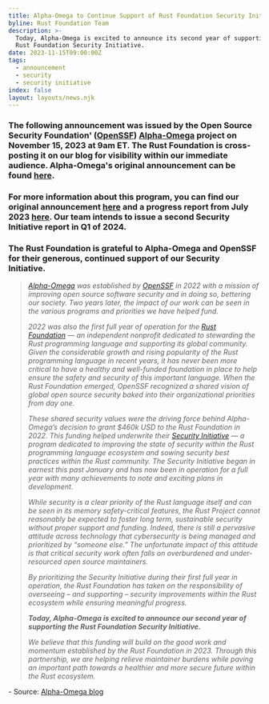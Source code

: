 ```yaml
---
title: Alpha-Omega to Continue Support of Rust Foundation Security Initiative in 2024
byline: Rust Foundation Team
description: >-
  Today, Alpha-Omega is excited to announce its second year of supporting the
  Rust Foundation Security Initiative. 
date: 2023-11-15T09:00:00Z
tags:
  - announcement
  - security
  - security initiative
index: false
layout: layouts/news.njk
---
```

### The following announcement was issued by the Open Source Security Foundation' (<a target="_blank" rel="noopener" href="https://openssf.org/">OpenSSF</a>)&nbsp;<a target="_blank" rel="noopener" href="https://alpha-omega.dev/">Alpha-Omega</a> project on November 15, 2023 at 9am ET. The Rust Foundation is cross-posting it on our blog for visibility within our immediate audience. Alpha-Omega's original announcement can be found <a target="_blank" rel="noopener" href="https://alpha-omega.dev/blog/alpha-omega-to-continue-support-of-rust-foundation-security-initiative-in-2024/">here</a>.&nbsp;

### For more information about this program, you can find our original announcement <a target="_blank" rel="noopener" href="https://foundation.rust-lang.org/news/2022-09-13-rust-foundation-establishes-security-team/">here</a> and a progress report from July 2023 <a target="_blank" rel="noopener" href="https://foundation.rust-lang.org/static/publications/security-initiative-report-july-2023.pdf">here</a>. Our team intends to issue a second Security Initiative report in Q1 of 2024.&nbsp;

### The Rust Foundation is grateful to Alpha-Omega and OpenSSF for their generous, continued support of our Security Initiative.&nbsp;

> *<a target="_blank" rel="noopener" href="https://alpha-omega.dev/">Alpha-Omega</a> was established by <a target="_blank" rel="noopener" href="https://openssf.org/">OpenSSF</a> in 2022 with a mission of improving open source software security and in doing so, bettering our society. Two years later, the impact of our work can be seen in the various programs and priorities we have helped fund.*&nbsp;
>
> *2022 was also the first full year of operation for the&nbsp;<a target="_blank" rel="noopener" href="https://rustfoundation.org/">Rust Foundation</a>&nbsp;— an independent nonprofit dedicated to stewarding the Rust programming language and supporting its global community. Given the considerable growth and rising popularity of the Rust programming language in recent years, it has never been more critical to have a healthy and well-funded foundation in place to help ensure the safety and security of this important language. When the Rust Foundation emerged, OpenSSF recognized a shared vision of global open source security baked into their organizational priorities from day one.*&nbsp;
>
> *These shared security values were the driving force behind Alpha-Omega’s decision to grant $460k USD to the Rust Foundation in 2022. This funding helped underwrite their&nbsp;<a target="_blank" rel="noopener" href="https://foundation.rust-lang.org/news/2022-09-13-rust-foundation-establishes-security-team/">Security Initiative</a>&nbsp;— a program dedicated to improving the state of security within the Rust programming language ecosystem and sowing security best practices within the Rust community. The Security Initiative began in earnest this past January and has now been in operation for a full year with many achievements to note and exciting plans in development.* &nbsp; &nbsp;
>
> *While security is a clear priority of the Rust language itself and can be seen in its memory safety-critical features, the Rust Project cannot reasonably be expected to foster long term, sustainable security without proper support and funding. Indeed, there is still a pervasive attitude across technology that cybersecurity is being managed and prioritized by “someone else.” The unfortunate impact of this attitude is that critical security work often falls on overburdened and under-resourced open source maintainers.*&nbsp;
>
> *By prioritizing the Security Initiative during their first full year in operation, the Rust Foundation has taken on the responsibility of overseeing – and supporting – security improvements within the Rust ecosystem while ensuring meaningful progress.*&nbsp;
>
> ***Today, Alpha-Omega is excited to announce our second year of supporting the Rust Foundation Security Initiative.***&nbsp;
>
> *We believe that this funding will build on the good work and momentum established by the Rust Foundation in 2023. Through this partnership, we are helping relieve maintainer burdens while paving an important path towards a healthier and more secure future within the Rust ecosystem.*&nbsp;

\- Source: <a target="_blank" rel="noopener" href="https://alpha-omega.dev/blog/alpha-omega-to-continue-support-of-rust-foundation-security-initiative-in-2024/">Alpha-Omega blog</a>